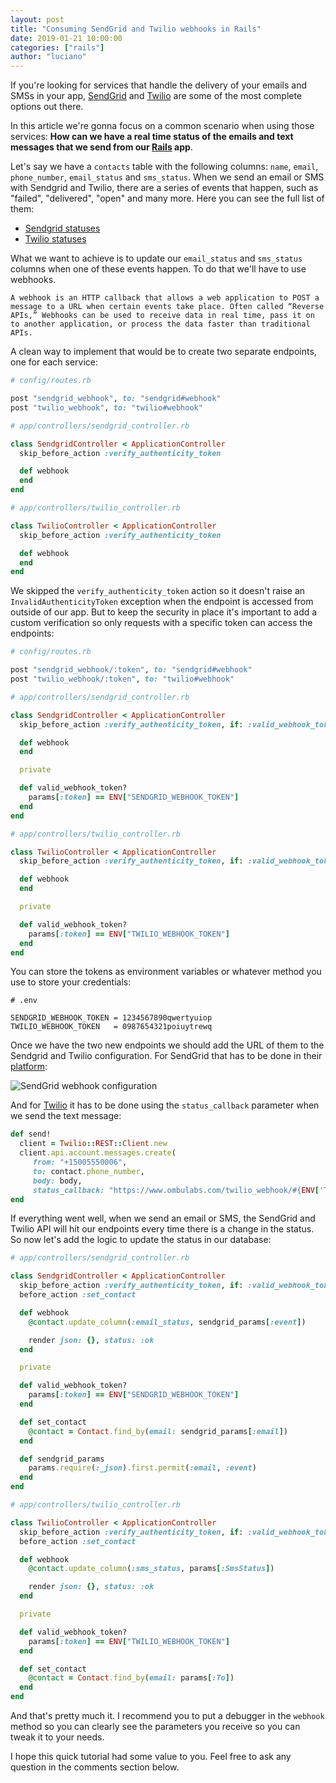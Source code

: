 ```yaml
---
layout: post
title: "Consuming SendGrid and Twilio webhooks in Rails"
date: 2019-01-21 10:00:00
categories: ["rails"]
author: "luciano"
---
```


If you're looking for services that handle the delivery of your emails and SMSs in your app, [SendGrid](https://sendgrid.com/) and [Twilio](https://www.twilio.com/) are some of the most complete options out there.

In this article we're gonna focus on a common scenario when using those services: **How can we have a real time status of the emails and text messages that we send from our [Rails](https://rubyonrails.org/) app**.

<!--more-->

Let's say we have a `contacts` table with the following columns: `name`, `email`, `phone_number`, `email_status` and `sms_status`.
When we send an email or SMS with Sendgrid and Twilio, there are a series of events that happen, such as "failed", "delivered", "open" and many more. Here you can see the full list of them:

- [Sendgrid statuses](https://sendgrid.com/blog/the-nine-events-of-email/)
- [Twilio statuses](https://support.twilio.com/hc/en-us/articles/223134347-What-are-the-Possible-SMS-and-MMS-Message-Statuses-and-What-do-They-Mean-)

What we want to achieve is to update our `email_status` and `sms_status` columns when one of these events happen. To do that we'll have to use webhooks.

```
A webhook is an HTTP callback that allows a web application to POST a message to a URL when certain events take place. Often called “Reverse APIs,” Webhooks can be used to receive data in real time, pass it on to another application, or process the data faster than traditional APIs.
```

A clean way to implement that would be to create two separate endpoints, one for each service:

```ruby
# config/routes.rb

post "sendgrid_webhook", to: "sendgrid#webhook"
post "twilio_webhook", to: "twilio#webhook"
```

```ruby
# app/controllers/sendgrid_controller.rb

class SendgridController < ApplicationController
  skip_before_action :verify_authenticity_token

  def webhook
  end
end
```

```ruby
# app/controllers/twilio_controller.rb

class TwilioController < ApplicationController
  skip_before_action :verify_authenticity_token

  def webhook
  end
end
```

We skipped the `verify_authenticity_token` action so it doesn't raise an `InvalidAuthenticityToken` exception when the endpoint is accessed from outside of our app. But to keep the security in place it's important to add a custom verification so only requests with a specific token can access the endpoints:

```ruby
# config/routes.rb

post "sendgrid_webhook/:token", to: "sendgrid#webhook"
post "twilio_webhook/:token", to: "twilio#webhook"
```

```ruby
# app/controllers/sendgrid_controller.rb

class SendgridController < ApplicationController
  skip_before_action :verify_authenticity_token, if: :valid_webhook_token?

  def webhook
  end

  private

  def valid_webhook_token?
    params[:token] == ENV["SENDGRID_WEBHOOK_TOKEN"]
  end
end
```

```ruby
# app/controllers/twilio_controller.rb

class TwilioController < ApplicationController
  skip_before_action :verify_authenticity_token, if: :valid_webhook_token?

  def webhook
  end

  private

  def valid_webhook_token?
    params[:token] == ENV["TWILIO_WEBHOOK_TOKEN"]
  end
end
```

You can store the tokens as environment variables or whatever method you use to store your credentials:

```
# .env

SENDGRID_WEBHOOK_TOKEN = 1234567890qwertyuiop
TWILIO_WEBHOOK_TOKEN   = 0987654321poiuytrewq
```

Once we have the two new endpoints we should add the URL of them to the Sendgrid and Twilio configuration.
For SendGrid that has to be done in their [platform](https://app.sendgrid.com/settings/mail_settings):

<img src="/blog/assets/images/sendgrid_webhook.png" alt="SendGrid webhook configuration">

And for [Twilio](https://github.com/twilio/twilio-ruby) it has to be done using the `status_callback` parameter when we send the text message:

```ruby
def send!
  client = Twilio::REST::Client.new
  client.api.account.messages.create(
     from: "+15005550006",
     to: contact.phone_number,
     body: body,
     status_callback: "https://www.ombulabs.com/twilio_webhook/#{ENV['TWILIO_WEBHOOK_TOKEN']}"
end
```

If everything went well, when we send an email or SMS, the SendGrid and Twilio API will hit our endpoints every time there is a change in the status. So now let's add the logic to update the status in our database:

```ruby
# app/controllers/sendgrid_controller.rb

class SendgridController < ApplicationController
  skip_before_action :verify_authenticity_token, if: :valid_webhook_token?
  before_action :set_contact

  def webhook
    @contact.update_column(:email_status, sendgrid_params[:event])

    render json: {}, status: :ok
  end

  private

  def valid_webhook_token?
    params[:token] == ENV["SENDGRID_WEBHOOK_TOKEN"]
  end

  def set_contact
    @contact = Contact.find_by(email: sendgrid_params[:email])
  end

  def sendgrid_params
    params.require(:_json).first.permit(:email, :event)
  end
end
```

```ruby
# app/controllers/twilio_controller.rb

class TwilioController < ApplicationController
  skip_before_action :verify_authenticity_token, if: :valid_webhook_token?
  before_action :set_contact

  def webhook
    @contact.update_column(:sms_status, params[:SmsStatus])

    render json: {}, status: :ok
  end

  private

  def valid_webhook_token?
    params[:token] == ENV["TWILIO_WEBHOOK_TOKEN"]
  end

  def set_contact
    @contact = Contact.find_by(email: params[:To])
  end
end
```

And that's pretty much it. I recommend you to put a debugger in the `webhook` method so you can clearly see the parameters you receive so you can tweak it to your needs.

I hope this quick tutorial had some value to you. Feel free to ask any question in the comments section below.
